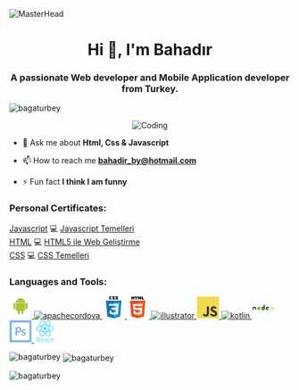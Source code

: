 ![MasterHead](https://s11.gifyu.com/images/Sc6gt.gif)
<h1 align="center">Hi 👋, I'm Bahadır</h1>
<h3 align="center">A passionate Web developer and Mobile Application developer from Turkey.</h3>
<p align="left"> <img src="https://komarev.com/ghpvc/?username=bagaturbey&label=Profile%20views&color=0e75b6&style=flat" alt="bagaturbey" /> </p>
<p align="center" > <img   alt="Coding" width="400" src="https://s11.gifyu.com/images/Sc6gu.gif"> </p>

- 💬 Ask me about **Html, Css & Javascript**

- 📫 How to reach me **bahadir_by@hotmail.com**

- ⚡ Fun fact **I think I am funny**

<h3 align="left">Personal Certificates:</h3>
<a href="https://github.com/BagaturBey/BagaturBey/assets/107503923/cb8df5f9-b891-4297-8477-95a240918b24" target="_blank">Javascript</a>
💻
<a href="https://github.com/BagaturBey/BagaturBey/assets/107503923/27ed729e-26c1-46e2-bc78-2081319ac3fb" target="_blank">Javascript Temelleri</a>
<br>
<a href="https://github.com/BagaturBey/BagaturBey/assets/107503923/7c12fecd-cf13-4f05-8d40-71806d45d03f" target="_blank">HTML</a>
💻
<a href="https://github.com/BagaturBey/BagaturBey/assets/107503923/228169e3-dcc4-4a7f-8ae0-bc3df3ecb827" target="_blank">HTML5 ile Web Geliştirme</a>
<br>
<a href="https://github.com/BagaturBey/BagaturBey/assets/107503923/3cbdf232-5d63-434f-8a09-68ac262e2def" target="_blank">CSS</a>
💻
<a href="https://github.com/BagaturBey/BagaturBey/assets/107503923/b35fb58c-ed59-4243-8871-027d443653d3" target="_blank">CSS Temelleri</a>

<h3 align="left">Languages and Tools:</h3>
<p align="left"> <a href="https://developer.android.com" target="_blank" rel="noreferrer"> <img src="https://raw.githubusercontent.com/devicons/devicon/master/icons/android/android-original-wordmark.svg" alt="android" width="40" height="40"/> </a> <a href="https://cordova.apache.org/" target="_blank" rel="noreferrer"> <img src="https://www.vectorlogo.zone/logos/apache_cordova/apache_cordova-icon.svg" alt="apachecordova" width="40" height="40"/> </a> <a href="https://www.w3schools.com/css/" target="_blank" rel="noreferrer"> <img src="https://raw.githubusercontent.com/devicons/devicon/master/icons/css3/css3-original-wordmark.svg" alt="css3" width="40" height="40"/> </a> <a href="https://www.w3.org/html/" target="_blank" rel="noreferrer"> <img src="https://raw.githubusercontent.com/devicons/devicon/master/icons/html5/html5-original-wordmark.svg" alt="html5" width="40" height="40"/> </a> <a href="https://www.adobe.com/in/products/illustrator.html" target="_blank" rel="noreferrer"> <img src="https://www.vectorlogo.zone/logos/adobe_illustrator/adobe_illustrator-icon.svg" alt="illustrator" width="40" height="40"/> </a> <a href="https://developer.mozilla.org/en-US/docs/Web/JavaScript" target="_blank" rel="noreferrer"> <img src="https://raw.githubusercontent.com/devicons/devicon/master/icons/javascript/javascript-original.svg" alt="javascript" width="40" height="40"/> </a> <a href="https://kotlinlang.org" target="_blank" rel="noreferrer"> <img src="https://www.vectorlogo.zone/logos/kotlinlang/kotlinlang-icon.svg" alt="kotlin" width="40" height="40"/> </a> <a href="https://nodejs.org" target="_blank" rel="noreferrer"> <img src="https://raw.githubusercontent.com/devicons/devicon/master/icons/nodejs/nodejs-original-wordmark.svg" alt="nodejs" width="40" height="40"/> </a> <a href="https://www.photoshop.com/en" target="_blank" rel="noreferrer"> <img src="https://raw.githubusercontent.com/devicons/devicon/master/icons/photoshop/photoshop-line.svg" alt="photoshop" width="40" height="40"/> </a> <a href="https://reactjs.org/" target="_blank" rel="noreferrer"> <img src="https://raw.githubusercontent.com/devicons/devicon/master/icons/react/react-original-wordmark.svg" alt="react" width="40" height="40"/> </a> </p>

<p><img align="left" src="https://github-readme-stats.vercel.app/api/top-langs?username=bagaturbey&show_icons=true&locale=en&layout=compact" alt="bagaturbey" /></p>

<p>&nbsp;<img align="center" src="https://github-readme-stats.vercel.app/api?username=bagaturbey&show_icons=true&locale=en" alt="bagaturbey" /></p>

<p><img align="center" src="https://github-readme-streak-stats.herokuapp.com/?user=bagaturbey&" alt="bagaturbey" /></p>
